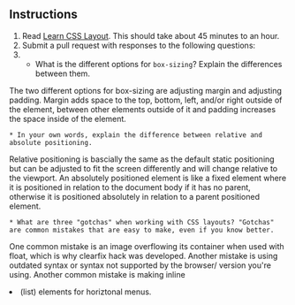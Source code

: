 Instructions
------------

1. Read [Learn CSS Layout](http://learnlayout.com). This should take about 45 minutes to an hour.
1. Submit a pull request with responses to the following questions:
2.
    * What is the different options for `box-sizing`? Explain the differences between them.

  The two different options for box-sizing are adjusting margin and adjusting padding. Margin adds space to the top, bottom, left, and/or right outside of the element, between other elements outside of it and padding increases the space inside of the element.

    * In your own words, explain the difference between relative and absolute positioning.

Relative positioning is bascially the same as the default static positioning but can be adjusted to fit the screen differently and will change relative to the viewport. An absolutely positioned element is like a fixed element where it is positioned in relation to the document body if it has no parent, otherwise it is positioned absolutely in relation to a parent positioned element.


    * What are three "gotchas" when working with CSS layouts? "Gotchas" are common mistakes that are easy to make, even if you know better.

One common mistake is an image overflowing its container when used with float, which is why clearfix hack was developed. Another mistake is using outdated syntax or syntax not supported by the browser/ version you're using. Another common mistake is making inline <li> (list) elements for horiztonal menus.
